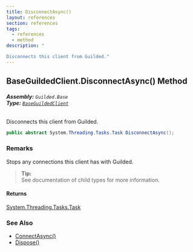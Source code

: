 ```yaml
---
title: DisconnectAsync()
layout: references
section: references
tags:
  - references
  - method
description: "

Disconnects this client from Guilded."
---
```


## BaseGuildedClient.DisconnectAsync() Method
###### **Assembly:** `Guilded.Base`<br/>**Type:** [`BaseGuildedClient`](BaseGuildedClient 'Guilded.Base.BaseGuildedClient')

Disconnects this client from Guilded.

```csharp
public abstract System.Threading.Tasks.Task DisconnectAsync();
```

### Remarks
  
Stops any connections this client has with Guilded.  
> **Tip:**    
> See documentation of child types for more information.

#### Returns
[System.Threading.Tasks.Task](https://docs.microsoft.com/en-us/dotnet/api/System.Threading.Tasks.Task 'System.Threading.Tasks.Task')

### See Also
- [ConnectAsync()](BaseGuildedClient.ConnectAsync() 'Guilded.Base.BaseGuildedClient.ConnectAsync()')
- [Dispose()](BaseGuildedClient.Dispose() 'Guilded.Base.BaseGuildedClient.Dispose()')